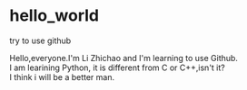 # hello_world
try to use github

Hello,everyone.I'm Li Zhichao and I'm learning to use Github.  
I am learining Python, it is different from C or C++,isn't it?  
I think i will be a better man.
